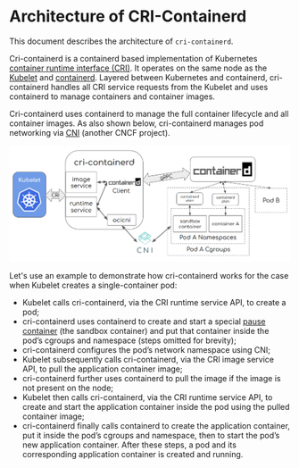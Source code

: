 # Architecture of CRI-Containerd
This document describes the architecture of `cri-containerd`.

Cri-containerd is a containerd based implementation of Kubernetes [container runtime interface (CRI)](https://github.com/kubernetes/kubernetes/blob/master/pkg/kubelet/apis/cri/v1alpha1/runtime/api.proto). It operates on the same node as the [Kubelet](https://kubernetes.io/docs/reference/generated/kubelet/) and [containerd](https://github.com/containerd/containerd). Layered between Kubernetes and containerd, cri-containerd handles all CRI service requests from the Kubelet and uses containerd to manage containers and container images.

Cri-containerd uses containerd to manage the full container lifecycle and all container images. As also shown below, cri-containerd manages pod networking via [CNI](https://github.com/containernetworking/cni) (another CNCF project).

![architecture](./architecture.png)

Let's use an example to demonstrate how cri-containerd works for the case when Kubelet creates a single-container pod:
* Kubelet calls cri-containerd, via the CRI runtime service API, to create a pod;
* cri-containerd uses containerd to create and start a special [pause container](https://www.ianlewis.org/en/almighty-pause-container) (the sandbox container) and put that container inside the pod’s cgroups and namespace (steps omitted for brevity);
* cri-containerd configures the pod’s network namespace using CNI;
* Kubelet subsequently calls cri-containerd, via the CRI image service API, to pull the application container image;
* cri-containerd further uses containerd to pull the image if the image is not present on the node;
* Kubelet then calls cri-containerd, via the CRI runtime service API, to create and start the application container inside the pod using the pulled container image;
* cri-containerd finally calls containerd to create the application container, put it inside the pod’s cgroups and namespace, then to start the pod’s new application container.
After these steps, a pod and its corresponding application container is created and running.

